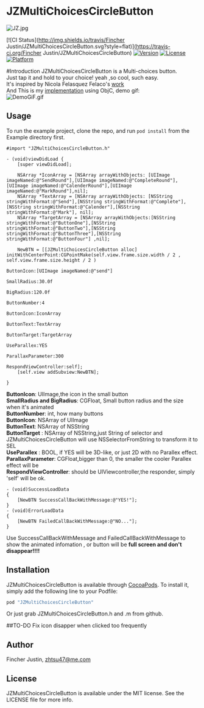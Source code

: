 # JZMultiChoicesCircleButton
![JZ.jpg](https://github.com/JustinFincher/JZMultiChoicesCircleButton/raw/master/DemoPic/JZ.jpg)  

[![CI Status](http://img.shields.io/travis/Fincher Justin/JZMultiChoicesCircleButton.svg?style=flat)](https://travis-ci.org/Fincher Justin/JZMultiChoicesCircleButton)
[![Version](https://img.shields.io/cocoapods/v/JZMultiChoicesCircleButton.svg?style=flat)](http://cocoapods.org/pods/JZMultiChoicesCircleButton)
[![License](https://img.shields.io/cocoapods/l/JZMultiChoicesCircleButton.svg?style=flat)](http://cocoapods.org/pods/JZMultiChoicesCircleButton)
[![Platform](https://img.shields.io/cocoapods/p/JZMultiChoicesCircleButton.svg?style=flat)](http://cocoapods.org/pods/JZMultiChoicesCircleButton)

#Introduction
JZMultiChoicesCircleButton is a Multi-choices button.  
Just tap it and hold to your choice! yeah ,so cool, such easy.   
It's inspired by Nicola Felasquez Felaco's [work](https://dribbble.com/shots/2293573-Pubbblish)  
And This is my [implementation](https://dribbble.com/shots/2333536-ParallaxCircleButton) using ObjC, demo gif:   
![DemoGiF.gif](https://github.com/JustinFincher/JZMultiChoicesCircleButton/raw/master/DemoPic/DemoGiF.gif) 

## Usage

To run the example project, clone the repo, and run `pod install` from the Example directory first.

```
#import "JZMultiChoicesCircleButton.h"

- (void)viewDidLoad {
    [super viewDidLoad];

    NSArray *IconArray = [NSArray arrayWithObjects: [UIImage imageNamed:@"SendRound"],[UIImage imageNamed:@"CompleteRound"],[UIImage imageNamed:@"CalenderRound"],[UIImage imageNamed:@"MarkRound"],nil];
    NSArray *TextArray = [NSArray arrayWithObjects: [NSString stringWithFormat:@"Send"],[NSString stringWithFormat:@"Complete"],[NSString stringWithFormat:@"Calender"],[NSString stringWithFormat:@"Mark"], nil];
    NSArray *TargetArray = [NSArray arrayWithObjects:[NSString stringWithFormat:@"ButtonOne"],[NSString stringWithFormat:@"ButtonTwo"],[NSString stringWithFormat:@"ButtonThree"],[NSString stringWithFormat:@"ButtonFour"] ,nil];
    
    NewBTN = [[JZMultiChoicesCircleButton alloc] initWithCenterPoint:CGPointMake(self.view.frame.size.width / 2 , self.view.frame.size.height / 2 )
                                                                                      ButtonIcon:[UIImage imageNamed:@"send"]
                                                                                     SmallRadius:30.0f
                                                                                       BigRadius:120.0f
                                                                                    ButtonNumber:4
                                                                                      ButtonIcon:IconArray
                                                                                      ButtonText:TextArray
                                                                                    ButtonTarget:TargetArray
                                                                                     UseParallex:YES
                                                                               ParallaxParameter:300
                                                                           RespondViewController:self];
    [self.view addSubview:NewBTN];
    
}

```
**ButtonIcon**: UIImage,the icon in the small button  
**SmallRadius and BigRadius**: CGFloat, Small button radius and the size when it's animated  
**ButtonNumber**: int, how many buttons  
**ButtonIcon**: NSArray of UIImage   
**ButtonText**: NSArray of NSString  
**ButtonTarget** : NSArray of NSString,just String of selector and JZMultiChoicesCircleButton will use NSSelectorFromString to transform it to SEL  
**UseParallex** : BOOL, if YES will be 3D-like, or just 2D with no Parallex effect.  
**ParallaxParameter**: CGFloat,bigger than 0, the smaller the cooler Parallex effect will be  
**RespondViewController**: should be UIViewcontroller,the responder, simply 'self' will be ok.  

```
- (void)SuccessLoadData
{
    [NewBTN SuccessCallBackWithMessage:@"YES!"];
}
- (void)ErrorLoadData
{
    [NewBTN FailedCallBackWithMessage:@"NO..."];
}
```
Use SuccessCallBackWithMessage and FailedCallBackWithMessage to show the animated infomation , or button will be **full screen and don't disappear!!!!**



## Installation

JZMultiChoicesCircleButton is available through [CocoaPods](http://cocoapods.org). To install
it, simply add the following line to your Podfile:

```ruby
pod "JZMultiChoicesCircleButton"
```

Or just grab JZMultiChoicesCircleButton.h and .m from github.


##TO-DO 
Fix icon disapper when clicked too frequently

## Author

Fincher Justin, zhtsu47@me.com

## License

JZMultiChoicesCircleButton is available under the MIT license. See the LICENSE file for more info.
